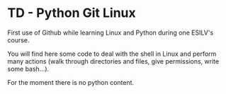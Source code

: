 # TD - Python Git Linux

First use of Github while learning Linux and Python during one ESILV's course.

You will find here some code to deal with the shell in Linux and perform many actions (walk through directories and files, give permissions, write some bash...).

For the moment there is no python content.
